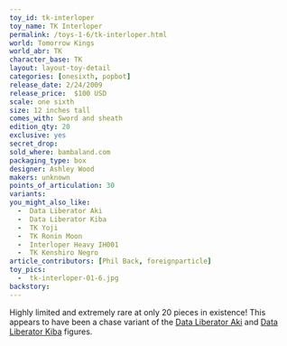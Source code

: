 ```yaml
---
toy_id: tk-interloper
toy_name: TK Interloper
permalink: /toys-1-6/tk-interloper.html
world: Tomorrow Kings
world_abr: TK
character_base: TK
layout: layout-toy-detail
categories: [onesixth, popbot]
release_date: 2/24/2009
release_price:  $100 USD
scale: one sixth
size: 12 inches tall
comes_with: Sword and sheath
edition_qty: 20
exclusive: yes
secret_drop:
sold_where: bambaland.com
packaging_type: box
designer: Ashley Wood
makers: unknown
points_of_articulation: 30
variants: 
you_might_also_like:
  -  Data Liberator Aki
  -  Data Liberator Kiba
  -  TK Yoji
  -  TK Ronin Moon
  -  Interloper Heavy IH001
  -  TK Kenshiro Negro
article_contributors: [Phil Back, foreignparticle]
toy_pics:
  -  tk-interloper-01-6.jpg
backstory:
---
```

Highly limited and extremely rare at only 20 pieces in existence! This appears to have been a chase variant of the <a href="/toys-1-6/data-liberator-aki.html">Data Liberator Aki</a> and <a href="/toys-1-6/data-liberator-kiba">Data Liberator Kiba</a> figures.